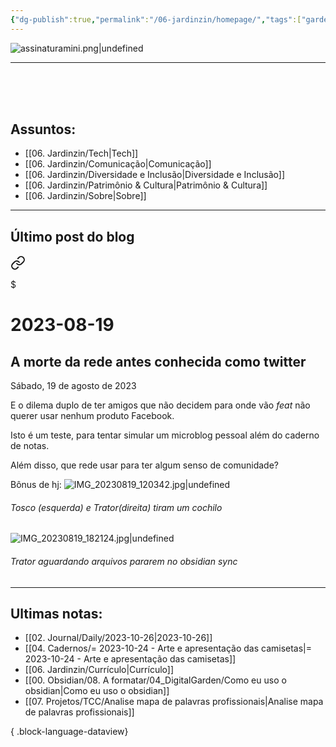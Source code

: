 ```yaml
---
{"dg-publish":true,"permalink":"/06-jardinzin/homepage/","tags":["gardenEntry"],"created":"2023-03-03T09:04:52.499-03:00","updated":"2023-10-23T12:37:39.650-03:00"}
---
```





![assinaturamini.png|undefined](/img/user/XX%20-%20Anexos/assinaturamini.png) 


***


<br><br><br>

## Assuntos:

- [[06. Jardinzin/Tech\|Tech]]
- [[06. Jardinzin/Comunicação\|Comunicação]]
- [[06. Jardinzin/Diversidade e Inclusão\|Diversidade e Inclusão]]
- [[06. Jardinzin/Patrimônio & Cultura\|Patrimônio & Cultura]]
- [[06. Jardinzin/Sobre\|Sobre]]

***

## Último post do blog


<div class="transclusion internal-embed is-loaded"><a class="markdown-embed-link" href="/06-jardinzin//2023-08-19/" aria-label="Open link"><svg xmlns="http://www.w3.org/2000/svg" width="24" height="24" viewBox="0 0 24 24" fill="none" stroke="currentColor" stroke-width="2" stroke-linecap="round" stroke-linejoin="round" class="svg-icon lucide-link"><path d="M10 13a5 5 0 0 0 7.54.54l3-3a5 5 0 0 0-7.07-7.07l-1.72 1.71"></path><path d="M14 11a5 5 0 0 0-7.54-.54l-3 3a5 5 0 0 0 7.07 7.07l1.71-1.71"></path></svg></a><div class="markdown-embed">

$<div class="markdown-embed-title">

# 2023-08-19

</div>




## A morte da rede antes conhecida como twitter
Sábado, 19 de agosto de 2023


E o dilema duplo de ter amigos que não decidem para onde vão *feat* não querer usar nenhum produto Facebook. 

Isto é um teste, para tentar simular um microblog pessoal além do caderno de notas. 

Além disso, que rede usar para ter algum senso de comunidade? 

Bônus de hj:
![IMG_20230819_120342.jpg|undefined](/img/user/XX%20-%20Anexos/IMG_20230819_120342.jpg)
###### Tosco (esquerda) e Trator(direita) tiram um cochilo

![IMG_20230819_182124.jpg|undefined](/img/user/XX%20-%20Anexos/IMG_20230819_182124.jpg)
###### Trator aguardando arquivos pararem no obsidian sync








</div></div>



---
## Ultimas notas:
- [[02. Journal/Daily/2023-10-26\|2023-10-26]]
- [[04. Cadernos/= 2023-10-24 - Arte e apresentação das camisetas\|= 2023-10-24 - Arte e apresentação das camisetas]]
- [[06. Jardinzin/Currículo\|Currículo]]
- [[00. Obsidian/08. A formatar/04_DigitalGarden/Como eu uso o obsidian\|Como eu uso o obsidian]]
- [[07. Projetos/TCC/Analise mapa de palavras profissionais\|Analise mapa de palavras profissionais]]

{ .block-language-dataview}



